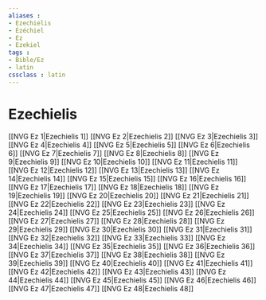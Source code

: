 ```yaml
---
aliases : 
- Ezechielis
- Ézéchiel
- Ez
- Ezekiel
tags : 
- Bible/Ez
- latin
cssclass : latin
---
```


# Ezechielis

[[NVG Ez 1|Ezechielis 1]]
[[NVG Ez 2|Ezechielis 2]]
[[NVG Ez 3|Ezechielis 3]]
[[NVG Ez 4|Ezechielis 4]]
[[NVG Ez 5|Ezechielis 5]]
[[NVG Ez 6|Ezechielis 6]]
[[NVG Ez 7|Ezechielis 7]]
[[NVG Ez 8|Ezechielis 8]]
[[NVG Ez 9|Ezechielis 9]]
[[NVG Ez 10|Ezechielis 10]]
[[NVG Ez 11|Ezechielis 11]]
[[NVG Ez 12|Ezechielis 12]]
[[NVG Ez 13|Ezechielis 13]]
[[NVG Ez 14|Ezechielis 14]]
[[NVG Ez 15|Ezechielis 15]]
[[NVG Ez 16|Ezechielis 16]]
[[NVG Ez 17|Ezechielis 17]]
[[NVG Ez 18|Ezechielis 18]]
[[NVG Ez 19|Ezechielis 19]]
[[NVG Ez 20|Ezechielis 20]]
[[NVG Ez 21|Ezechielis 21]]
[[NVG Ez 22|Ezechielis 22]]
[[NVG Ez 23|Ezechielis 23]]
[[NVG Ez 24|Ezechielis 24]]
[[NVG Ez 25|Ezechielis 25]]
[[NVG Ez 26|Ezechielis 26]]
[[NVG Ez 27|Ezechielis 27]]
[[NVG Ez 28|Ezechielis 28]]
[[NVG Ez 29|Ezechielis 29]]
[[NVG Ez 30|Ezechielis 30]]
[[NVG Ez 31|Ezechielis 31]]
[[NVG Ez 32|Ezechielis 32]]
[[NVG Ez 33|Ezechielis 33]]
[[NVG Ez 34|Ezechielis 34]]
[[NVG Ez 35|Ezechielis 35]]
[[NVG Ez 36|Ezechielis 36]]
[[NVG Ez 37|Ezechielis 37]]
[[NVG Ez 38|Ezechielis 38]]
[[NVG Ez 39|Ezechielis 39]]
[[NVG Ez 40|Ezechielis 40]]
[[NVG Ez 41|Ezechielis 41]]
[[NVG Ez 42|Ezechielis 42]]
[[NVG Ez 43|Ezechielis 43]]
[[NVG Ez 44|Ezechielis 44]]
[[NVG Ez 45|Ezechielis 45]]
[[NVG Ez 46|Ezechielis 46]]
[[NVG Ez 47|Ezechielis 47]]
[[NVG Ez 48|Ezechielis 48]]
